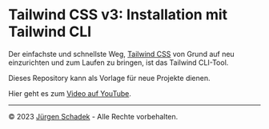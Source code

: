 # Tailwind CSS v3: Installation mit Tailwind CLI

Der einfachste und schnellste Weg, [Tailwind CSS](https://tailwindcss.com) von Grund auf neu einzurichten und zum Laufen zu bringen, ist das Tailwind CLI-Tool.

Dieses Repository kann als Vorlage für neue Projekte dienen.

Hier geht es zum [Video auf YouTube](https://youtu.be/8gABMRtqc50).

---

© 2023 [Jürgen Schadek](https://juergen-schadek.de) - Alle Rechte vorbehalten.